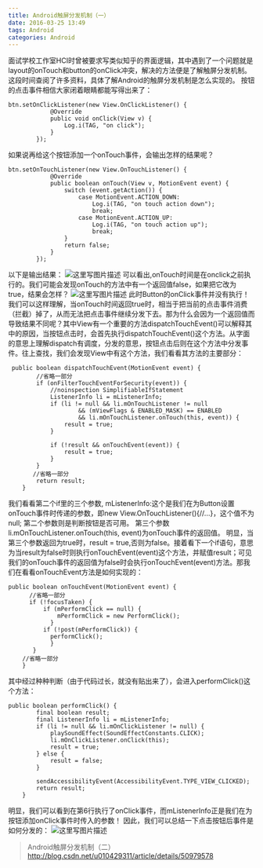 ```yaml
---
title: Android触屏分发机制（一）
date: 2016-03-25 13:49
tags: Android 
categories: Android
---
```


面试学校工作室HCI时曾被要求写类似知乎的界面逻辑，其中遇到了一个问题就是layout的onTouch和button的onClick冲突，解决的方法便是了解触屏分发机制。这段时间查阅了许多资料，具体了解Android的触屏分发机制是怎么实现的。
按钮的点击事件相信大家闭着眼睛都能写得出来了：

```
btn.setOnClickListener(new View.OnClickListener() {
            @Override
            public void onClick(View v) {
                Log.i(TAG, "on click");
            }
        });
```
<!--more-->
如果说再给这个按钮添加一个onTouch事件，会输出怎样的结果呢？

```
btn.setOnTouchListener(new View.OnTouchListener() {
            @Override
            public boolean onTouch(View v, MotionEvent event) {
                switch (event.getAction()) {
                    case MotionEvent.ACTION_DOWN:
                        Log.i(TAG, "on touch action down");
                        break;
                    case MotionEvent.ACTION_UP:
                        Log.i(TAG, "on touch action up");
                        break;
                }
                return false;
            }
        });
```

以下是输出结果：
![这里写图片描述](http://img.blog.csdn.net/20160325130432197)
可以看出,onTouch时间是在onclick之前执行的。我们可能会发现onTouch的方法中有一个返回值false，如果把它改为true，结果会怎样？
![这里写图片描述](http://img.blog.csdn.net/20160325130854808)
此时Button的onClick事件并没有执行！我们可以这样理解，当onTouch时间返回true时，相当于把当前的点击事件消费（拦截）掉了，从而无法把点击事件继续分发下去。那为什么会因为一个返回值而导致结果不同呢？其中View有一个重要的方法dispatchTouchEvent()可以解释其中的原因，当按钮点击时，会首先执行dispatchTouchEvent()这个方法。从字面的意思上理解dispatch有调度，分发的意思，按钮点击后则在这个方法中分发事件。往上查找，我们会发现View中有这个方法，我们看看其方法的主要部分：

```
 public boolean dispatchTouchEvent(MotionEvent event) {
        //省略一部分
        if (onFilterTouchEventForSecurity(event)) {
            //noinspection SimplifiableIfStatement
            ListenerInfo li = mListenerInfo;
            if (li != null && li.mOnTouchListener != null
                    && (mViewFlags & ENABLED_MASK) == ENABLED
                    && li.mOnTouchListener.onTouch(this, event)) {
                result = true;
            }

            if (!result && onTouchEvent(event)) {
                result = true;
            }
        }
       //省略一部分
        return result;
    }
```
我们看看第二个if里的三个参数,
mListenerInfo:这个是我们在为Button设置onTouch事件时传递的参数，即new View.OnTouchListener(){//...}，这个值不为null;
第二个参数则是判断按钮是否可用。
第三个参数li.mOnTouchListener.onTouch(this, event)为onTouch事件的返回值。
明显，当第三个参数返回为true时，result = true,否则为false。接着看下一个if语句，意思为当result为false时则执行onTouchEvent(event)这个方法，并赋值result；可见我们的onTouch事件的返回值为false时会执行onTouchEvent(event)方法。那我们在看看onTouchEvent方法是如何实现的：

```
public boolean onTouchEvent(MotionEvent event) {
      //省略一部分
      if (!focusTaken) {
          if (mPerformClick == null) {
              mPerformClick = new PerformClick();
            }
          if (!post(mPerformClick)) {
            performClick();
            }
       }
	//省略一部分
    }
```

其中经过种种判断（由于代码过长，就没有贴出来了），会进入performClick()这个方法：

```
public boolean performClick() {
        final boolean result;
        final ListenerInfo li = mListenerInfo;
        if (li != null && li.mOnClickListener != null) {
            playSoundEffect(SoundEffectConstants.CLICK);
            li.mOnClickListener.onClick(this);
            result = true;
        } else {
            result = false;
        }

        sendAccessibilityEvent(AccessibilityEvent.TYPE_VIEW_CLICKED);
        return result;
    }
```
明显，我们可以看到在第6行执行了onClick事件，而mListenerInfo正是我们在为按钮添加onClick事件时传入的参数！
因此，我们可以总结一下点击按钮后事件是如何分发的：
![这里写图片描述](http://img.blog.csdn.net/20160325134709868)

> Android触屏分发机制（二）http://blog.csdn.net/u010429311/article/details/50979578